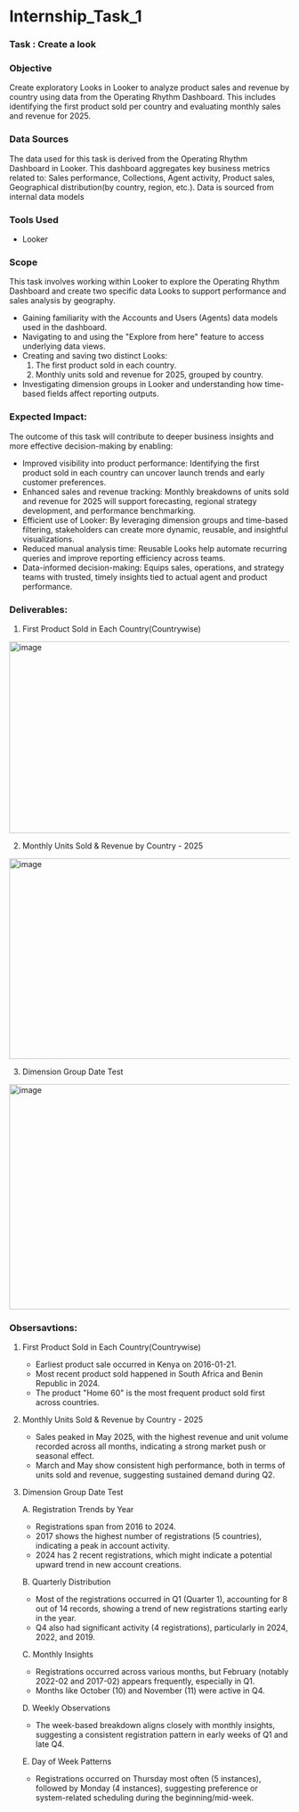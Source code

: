 # Internship_Task_1

### Task : Create a look

### Objective 
Create exploratory Looks in Looker to analyze product sales and revenue by country using data from the Operating Rhythm Dashboard. This includes identifying the first product sold per country and evaluating monthly sales and revenue for 2025.

### Data Sources
The data used for this task is derived from the Operating Rhythm Dashboard in Looker. This dashboard aggregates key business metrics related to: Sales performance, Collections, Agent activity, Product sales, Geographical distribution(by country, region, etc.). Data is sourced from internal data models 

### Tools Used
- Looker

### Scope
This task involves working within Looker to explore the Operating Rhythm Dashboard and create two specific data Looks to support performance and sales analysis by geography. 
- Gaining familiarity with the Accounts and Users (Agents) data models used in the dashboard.
- Navigating to and using the "Explore from here" feature to access underlying data views.
- Creating and saving two distinct Looks:
    1. The first product sold in each country.
    2. Monthly units sold and revenue for 2025, grouped by country.
- Investigating dimension groups in Looker and understanding how time-based fields affect reporting outputs.

### Expected Impact:
The outcome of this task will contribute to deeper business insights and more effective decision-making by enabling:
- Improved visibility into product performance: Identifying the first product sold in each country can uncover launch trends and early customer preferences.
- Enhanced sales and revenue tracking: Monthly breakdowns of units sold and revenue for 2025 will support forecasting, regional strategy development, and performance benchmarking.
- Efficient use of Looker: By leveraging dimension groups and time-based filtering, stakeholders can create more dynamic, reusable, and insightful visualizations.
- Reduced manual analysis time: Reusable Looks help automate recurring queries and improve reporting efficiency across teams.
- Data-informed decision-making: Equips sales, operations, and strategy teams with trusted, timely insights tied to actual agent and product performance.

### Deliverables:
1. First Product Sold in Each Country(Countrywise)
<img width="743" height="344" alt="image" src="https://github.com/user-attachments/assets/79c4041a-7655-4005-ab81-2e4f91c287ce" />

2. Monthly Units Sold & Revenue by Country - 2025
<img width="791" height="360" alt="image" src="https://github.com/user-attachments/assets/73a88707-852c-4879-b501-513553830927" />

3. Dimension Group Date Test
<img width="812" height="404" alt="image" src="https://github.com/user-attachments/assets/a3f71a2c-6344-4b73-b99c-b041f604bc3a" />

### Obsersavtions:
1. First Product Sold in Each Country(Countrywise)
   - Earliest product sale occurred in Kenya on 2016-01-21.
   - Most recent product sold happened in South Africa and Benin Republic in 2024.
   - The product "Home 60" is the most frequent product sold first across countries.
2. Monthly Units Sold & Revenue by Country - 2025
   - Sales peaked in May 2025, with the highest revenue and unit volume recorded across all months, indicating a strong market push or seasonal effect.
   - March and May show consistent high performance, both in terms of units sold and revenue, suggesting sustained demand during Q2.
3. Dimension Group Date Test

   A. Registration Trends by Year
     - Registrations span from 2016 to 2024.
     - 2017 shows the highest number of registrations (5 countries), indicating a peak in account activity.
     - 2024 has 2 recent registrations, which might indicate a potential upward trend in new account creations.

   B. Quarterly Distribution
     - Most of the registrations occurred in Q1 (Quarter 1), accounting for 8 out of 14 records, showing a trend of new registrations starting early in the year.
     - Q4 also had significant activity (4 registrations), particularly in 2024, 2022, and 2019.
       
   C.  Monthly Insights
     - Registrations occurred across various months, but February (notably 2022-02 and 2017-02) appears frequently, especially in Q1.
     - Months like October (10) and November (11) were active in Q4.
       
   D. Weekly Observations
     - The week-based breakdown aligns closely with monthly insights, suggesting a consistent registration pattern in early weeks of Q1 and late Q4.
       
   E. Day of Week Patterns
    - Registrations occurred on Thursday most often (5 instances), followed by Monday (4 instances), suggesting preference or system-related scheduling during the beginning/mid-week.













